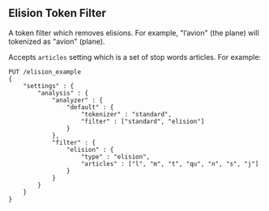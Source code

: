 ## Elision Token Filter

A token filter which removes elisions. For example, "l’avion" (the plane) will tokenized as "avion" (plane).

Accepts `articles` setting which is a set of stop words articles. For example:
    
    
    PUT /elision_example
    {
        "settings" : {
            "analysis" : {
                "analyzer" : {
                    "default" : {
                        "tokenizer" : "standard",
                        "filter" : ["standard", "elision"]
                    }
                },
                "filter" : {
                    "elision" : {
                        "type" : "elision",
                        "articles" : ["l", "m", "t", "qu", "n", "s", "j"]
                    }
                }
            }
        }
    }
